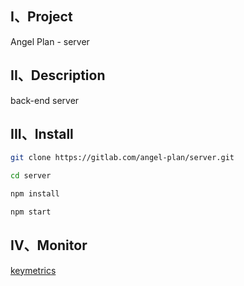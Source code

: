 ## I、Project
Angel Plan - server

## II、Description
back-end server

## III、Install

```bash
git clone https://gitlab.com/angel-plan/server.git
```

```bash
cd server
```

```bash
npm install
```

```bash
npm start
```

## IV、Monitor

[keymetrics](https://app.keymetrics.io/#/bucket/59e615e450293e9b856cf6e7/dashboard)